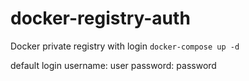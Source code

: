 # docker-registry-auth
Docker private registry with login
`
docker-compose up -d
`

default login
username: user
password: password
